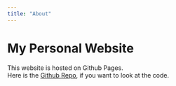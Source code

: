 ```yaml
---
title: "About"
---
```


# My Personal Website

This website is hosted on Github Pages.\
Here is the [Github Repo](https://github.com/Fooftilly/Fooftilly.github.io), if you want to look at the code.
